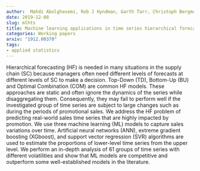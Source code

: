 ```yaml
---
author:  Mahdi Abolghasemi, Rob J Hyndman, Garth Tarr, Christoph Bergmeir
date: 2019-12-08
slug: mlhts
title: Machine learning applications in time series hierarchical forecasting
categories: Working papers
arxiv: "1912.00370"
tags:
- applied statistics
---
```


Hierarchical forecasting (HF) is needed in many situations in the supply chain (SC) because managers often need different levels of forecasts at different levels of SC to make a decision. Top-Down (TD), Bottom-Up (BU) and Optimal Combination (COM) are common HF models. These approaches are static and often ignore the dynamics of the series while disaggregating them. Consequently, they may fail to perform well if the investigated group of time series are subject to large changes such as during the periods of promotional sales. We address the HF problem of predicting real-world sales time series that are highly impacted by promotion. We use three machine learning (ML) models to capture sales variations over time. Artificial neural networks (ANN), extreme gradient boosting (XGboost), and support vector regression (SVR) algorithms are used to estimate the proportions of lower-level time series from the upper level. We perform an in-depth analysis of 61 groups of time series with different volatilities and show that ML models are competitive and outperform some well-established models in the literature.
